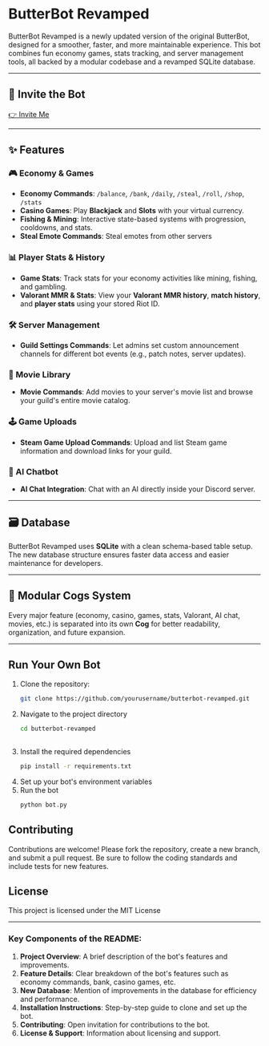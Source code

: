 # ButterBot Revamped

ButterBot Revamped is a newly updated version of the original ButterBot, designed for a smoother, faster, and more maintainable experience. This bot combines fun economy games, stats tracking, and server management tools, all backed by a modular codebase and a revamped SQLite database.

---

## 📨 Invite the Bot

[👉 Invite Me](https://discord.com/oauth2/authorize?client_id=734971561878093844&scope=bot+applications.commands&permissions=8)

---

## ✨ Features

### 🎮 Economy & Games
- **Economy Commands**: `/balance`, `/bank`, `/daily`, `/steal`, `/roll`, `/shop`, `/stats`
- **Casino Games**: Play **Blackjack** and **Slots** with your virtual currency.
- **Fishing & Mining**: Interactive state-based systems with progression, cooldowns, and stats.
- **Steal Emote Commands**: Steal emotes from other servers

### 📊 Player Stats & History
- **Game Stats**: Track stats for your economy activities like mining, fishing, and gambling.
- **Valorant MMR & Stats**: View your **Valorant MMR history**, **match history**, and **player stats** using your stored Riot ID.

### 🛠️ Server Management
- **Guild Settings Commands**: Let admins set custom announcement channels for different bot events (e.g., patch notes, server updates).

### 🎥 Movie Library
- **Movie Commands**: Add movies to your server's movie list and browse your guild's entire movie catalog.

### 🕹️ Game Uploads
- **Steam Game Upload Commands**: Upload and list Steam game information and download links for your guild.

### 🤖 AI Chatbot
- **AI Chat Integration**: Chat with an AI directly inside your Discord server.

---

## 🗃️ Database

ButterBot Revamped uses **SQLite** with a clean schema-based table setup. The new database structure ensures faster data access and easier maintenance for developers.

---

## 🧱 Modular Cogs System

Every major feature (economy, casino, games, stats, Valorant, AI chat, movies, etc.) is separated into its own **Cog** for better readability, organization, and future expansion.

---

## Run Your Own Bot

1. Clone the repository:
   ```bash
   git clone https://github.com/yourusername/butterbot-revamped.git

2. Navigate to the project directory
   ```bash
   cd butterbot-revamped
  
3. Install the required dependencies
   ```bash
   pip install -r requirements.txt
4. Set up your bot's environment variables
5. Run the bot
   ```bash
   python bot.py
   
## Contributing
Contributions are welcome! Please fork the repository, create a new branch, and submit a pull request. Be sure to follow the coding standards and include tests for new features.

## License
This project is licensed under the MIT License

---

### Key Components of the README:
1. **Project Overview**: A brief description of the bot's features and improvements.
2. **Feature Details**: Clear breakdown of the bot's features such as economy commands, bank, casino games, etc.
3. **New Database**: Mention of improvements in the database for efficiency and performance.
4. **Installation Instructions**: Step-by-step guide to clone and set up the bot.
5. **Contributing**: Open invitation for contributions to the bot.
6. **License & Support**: Information about licensing and support.

